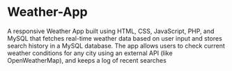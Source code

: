 # Weather-App
A responsive Weather App built using HTML, CSS, JavaScript, PHP, and MySQL that fetches real-time weather data based on user input and stores search history in a MySQL database. The app allows users to check current weather conditions for any city using an external API (like OpenWeatherMap), and keeps a log of recent searches
